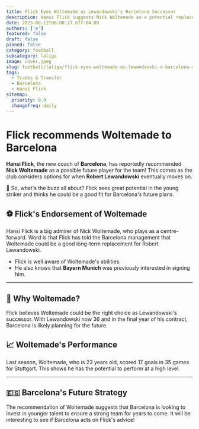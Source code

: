 ```yaml
---
title: Flick Eyes Woltemade as Lewandowski's Barcelona Successor
description: Hansi Flick suggests Nick Woltemade as a potential replacement for Robert Lewandowski at Barcelona.
date: 2025-08-12T06:00:27.677-04:00
authors: ['e']
featured: false
draft: false
pinned: false
category: football
subcategory: laliga
image: cover.jpeg
slug: football/laliga/flick-eyes-woltemade-as-lewandowski-s-barcelona-successor
tags:
  - Trades & Transfer
  - Barcelona
  - Hansi Flick
sitemap:
  priority: 0.9
  changefreq: daily
---
```


# Flick recommends Woltemade to Barcelona

**Hansi Flick**, the new coach of **Barcelona**, has reportedly recommended **Nick Woltemade** as a possible future player for the team! This comes as the club considers options for when **Robert Lewandowski** eventually moves on.

🤔 So, what's the buzz all about? Flick sees great potential in the young striker and thinks he could be a good fit for Barcelona's future plans.

## ⚽️ Flick's Endorsement of Woltemade

Hansi Flick is a big admirer of Nick Woltemade, who plays as a centre-forward. Word is that Flick has told the Barcelona management that Woltemade could be a good long-term replacement for Robert Lewandowski.

*   Flick is well aware of Woltemade's abilities.
*   He also knows that **Bayern Munich** was previously interested in signing him.

---

## 🌟 Why Woltemade?

Flick believes Woltemade could be the right choice as Lewandowski's successor. With Lewandowski now 36 and in the final year of his contract, Barcelona is likely planning for the future.

## 📈 Woltemade's Performance

Last season, Woltemade, who is 23 years old, scored 17 goals in 35 games for Stuttgart. This shows he has the potential to perform at a high level.

---

## 🇪🇸 Barcelona's Future Strategy

The recommendation of Woltemade suggests that Barcelona is looking to invest in younger talent to ensure a strong team for years to come. It will be interesting to see if Barcelona acts on Flick's advice!
